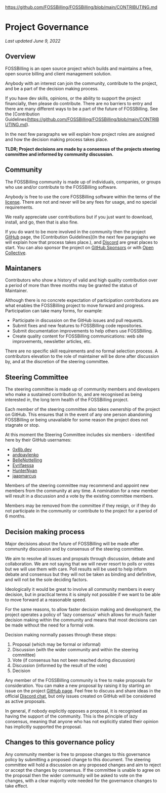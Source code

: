 https://github.com/FOSSBilling/FOSSBilling/blob/main/CONTRIBUTING.md


# Project Governance
*Last updated June 9, 2022*

## Overview

FOSSBilling is an open source project which builds and maintains a free, open source billing and client management solution. 

Anybody with an interest can join the community, contribute to the project, and be a part of the decision making process. 

If you have dev skills, opinions, or the ability to support the project financially, then please do contribute. There are no barriers to entry and there are many different ways to be a part of the future of FOSSBilling. See the [Contribution Guidelines(https://github.com/FOSSBilling/FOSSBilling/blob/main/CONTRIBUTING.md). 

In the next few paragraphs we will explain how project roles are assigned and how the decision making process takes place.

__TLDR; Project decisions are made by a consensus of the projects steering committee and informed by community discussion.__

## Community

The FOSSBilling community is made up of individuals, companies, or groups who use and/or contribute to the FOSSBilling software.

Anybody is free to use the core FOSSBilling software within the terms of the [license](https://github.com/FOSSBilling/FOSSBilling/blob/main/LICENSE). There are not and never will be any fees for usage, and no special requirements.

We really appreciate user contributions but if you just want to download, install, and go, then that is also fine.

If you do want to be more involved in the community then the project [GitHub](https://github.com/FOSSBilling/FOSSBilling) page, the [Contribution Guidelines](In the next few paragraphs we will explain how that process takes place.), and [Discord](https://fossbilling.org/discord) are great places to start. You can also sponsor the project on [GitHub Sponsors](https://github.com/sponsors/FOSSBilling) or with [Open Collective](https://opencollective.com/fossbilling).

## Maintaners

Contributors who show a history of valid and high quality contribution over a period of more than three months may be granted the status of Maintainer.

Although there is no concrete expectation of participation contributions are what enables the FOSSBilling project to move forward and progress. Participation can take many forms, for example:

* Participate in discussion on the GitHub issues and pull requests.
* Submit fixes and new features to FOSSBilling code repositories.
* Submit documentation improvements to help others use FOSSBilling.
* Create quality content for FOSSBilling communications: web site improvements, newsletter articles, etc.

There are no specific skill requirements and no formal selection process. A contributors elevation to the role of maintainer will be done after discussion by, and at the discretion of the steering committee. 

## Steering Committee

The steering committee is made up of community members and developers who make a sustained contribution to, and are recognised as being interested in, the long term health of the FOSSBilling project. 

Each member of the steering committee also takes ownership of the project on GitHub. This ensures that in the event of any one person abandoning FOSSBilling or being unavailable for some reason the project does not stagnate or stop.

At this moment the Steering Committee includes six members - identified here by their GitHub usernames:

* [0x6b.dev](https://github.com/0x6b-dev)
* [andpavlenko](https://github.com/andpavlenko)
* [BelleNottelling](https://github.com/BelleNottelling)
* [Evrifaessa](https://github.com/evrifaessa)
* [HunterNyan](https://github.com/HunterNyan)
* [jaapmarcus](https://github.com/jaapmarcus)

Members of the steering committee may recommend and appoint new members from the community at any time. A nomination for a new member will result in a discussion and a vote by the existing committee members. 

Members may be removed from the committee if they resign, or if they do not participate in the community or contribute to the project for a period of 6 months. 

## Decision making process

Major decisions about the future of FOSSBilling will be made after community discussion and by consensus of the steering committee. 

We aim to resolve all issues and propsals through discussion, debate and collaboration. We are not saying that we will never resort to polls or votes but we will use them with care. Poll results will be used to help inform debate and consensus but they will not be taken as binding and definitive, and will not be the sole deciding factors.

Ideologically it would be great to involve all community members in every decision, but in practical terms it is simply not possible if we want to be able to move forward at a reasonable speed.

For the same reasons, to allow faster decision making and development, the project operates a policy of ‘lazy consensus' which allows for much faster decision making within the community and means that most decisions can be made without the need for a formal vote.

Decision making normally passes through these steps:

1. Proposal (which may be formal or informal)
1. Discussion (with the wider community and within the steering committee)
1. Vote (if consensus has not been reached during discussion)
1. Discussion (informed by the result of the vote)
1. Decision

Any member of the FOSSBilling community is free to make proposals for consideration. You can make a new proposal by raising it by starting an issue on the project [GitHub page](https://github.com/FOSSBilling/FOSSBilling). Feel free to discuss and share ideas in the official [Discord chat](https://fossbilling.org/discord), but only issues created on GitHub will be considered as active proposals.

In general, if nobody explicitly opposes a proposal, it is recognised as having the support of the community. This is the principle of lazy consensus, meaning that anyone  who has not explicitly stated their opinion has implicitly supported the proposal. 

## Changes to this governance policy

Any community member is free to propose changes to this governance policy by submitting a proposed change to this document. The steering committee will hold a discussion on any proposed changes and aim to reject or accept the changes by consensus. If the committee is unable to agree on the proposal then the wider community will be asked to vote on the changes, with a clear majority vote needed for the governance changes to take effect. 
